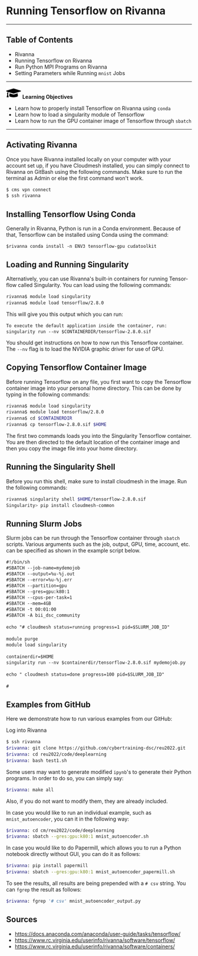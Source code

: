 # Running Tensorflow on Rivanna

---

## Table of Contents

* Rivanna
* Running Tensorflow on Rivanna
* Run Python MPI Programs on Rivanna
* Setting Parameters while Running `mnist` Jobs

---

![](images/learning.png) **Learning Objectives**

* Learn how to properly install Tensorflow on Rivanna using `conda`
* Learn how to load a singularity module of Tensorflow
* Learn how to run the GPU container image of Tensorflow through `sbatch`

---


## Activating Rivanna

Once you have Rivanna installed locally on your computer with your account
set up, if you have Cloudmesh installed, you can simply connect to Rivanna on
GitBash using the following commands. Make sure to run the terminal as
Admin or else the first command won't work. 

```bash
$ cms vpn connect
$ ssh rivanna
```

## Installing Tensorflow Using Conda

Generally in Rivanna, Python is run in a Conda environment. Because of that,
Tensorflow can be installed using Conda using the command:

```
$rivanna conda install -n ENV3 tensorflow-gpu cudatoolkit
```

## Loading and Running Singularity

Alternatively, you can use Rivanna's built-in containers for running Tensor-
flow called Singularity. You can load using the following commands:

```bash
rivanna$ module load singularity
rivanna$ module load tensorflow/2.8.0
```

This will give you this output which you can run:

```
To execute the default application inside the container, run:
singularity run --nv $CONTAINERDIR/tensorflow-2.8.0.sif
```

You should get instructions on how to now run this Tensorflow container. The `--nv`
flag is to load the NVIDIA graphic driver for use of GPU.

## Copying Tensorflow Container Image

Before running Tensorflow on any file, you first want to copy the Tensorflow
container image into your personal home directory. This can be done by typing in
the following commands:

```bash
rivanna$ module load singularity
rivanna$ module load tensorflow/2.8.0
rivanna$ cd $CONTAINERDIR
rivanna$ cp tensorflow-2.8.0.sif $HOME
```

The first two commands loads you into the Singularity Tensorflow container. 
You are then directed to the default location of the container image and then
you copy the image file into your home directory.

## Running the Singularity Shell

Before you run this shell, make sure to install cloudmesh in the image. Run the
following commands:

```bash
rivanna$ singularity shell $HOME/tensorflow-2.8.0.sif
Singularity> pip install cloudmesh-common
```


## Running Slurm Jobs

Slurm jobs can be run through the Tensorflow container through `sbatch` scripts. 
Various arguments such as the job, output, GPU, time, account, etc. can be 
specified as shown in the example script below. 

```nano
#!/bin/sh
#SBATCH --job-name=mydemojob
#SBATCH --output=%u-%j.out
#SBATCH --error=%u-%j.err
#SBATCH --partition=gpu
#SBATCH --gres=gpu:k80:1
#SBATCH --cpus-per-task=1
#SBATCH --mem=4GB
#SBATCH -t 00:01:00
#SBATCH -A bii_dsc_community

echo "# cloudmesh status=running progress=1 pid=$SLURM_JOB_ID"

module purge
module load singularity

containerdir=$HOME
singularity run --nv $containerdir/tensorflow-2.8.0.sif mydemojob.py

echo " cloudmesh status=done progress=100 pid=$SLURM_JOB_ID"

#
```

## Examples from GitHub

Here we demonstrate how to run various examples from our GitHub:

Log into Rivanna

```bash
$ ssh rivanna
$rivanna: git clone https://github.com/cybertraining-dsc/reu2022.git
$rivanna: cd reu2022/code/deeplearning
$rivanna: bash test1.sh
```

Some users may want to generate modified `ipynb`'s to generate their
Python programs. In order to do so, you can simply say:

```bash
$rivanna: make all
```

Also, if you do not want to modify them, they are already included.

In case you would like to run an individual example, such as `mnist_autoencoder`,
you can it in the following way:

```bash
$rivanna: cd cm/reu2022/code/deeplearning
$rivanna: sbatch --gres:gpu:k80:1 mnist_autoencoder.sh
```

In case you would like to do Papermill, which allows you to run a Python
notebook directly without GUI, you can do it as follows:

```bash
$rivanna: pip install papermill
$rivanna: sbatch --gres:gpu:k80:1 mnist_autoencoder_papermill.sh
```

To see the results, all results are being prepended with a `# csv` string.
You can `fgrep` the result as follows:

```bash
$rivanna: fgrep '# csv' mnist_autoencoder_output.py
```

## Sources

* https://docs.anaconda.com/anaconda/user-guide/tasks/tensorflow/
* https://www.rc.virginia.edu/userinfo/rivanna/software/tensorflow/
* https://www.rc.virginia.edu/userinfo/rivanna/software/containers/